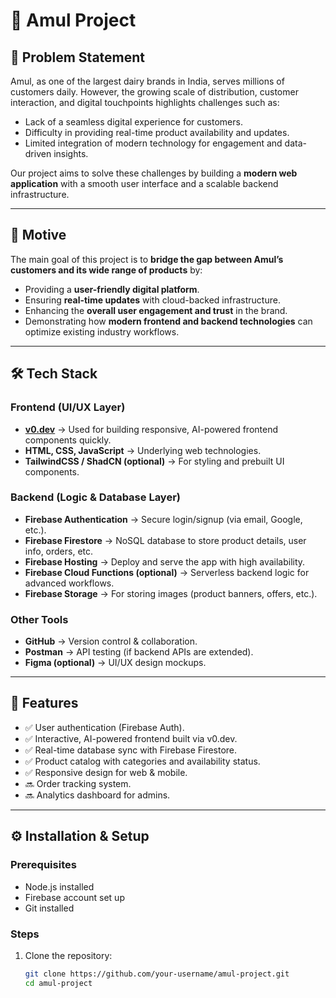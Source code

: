 # 🥛 Amul Project  

## 📌 Problem Statement  
Amul, as one of the largest dairy brands in India, serves millions of customers daily. However, the growing scale of distribution, customer interaction, and digital touchpoints highlights challenges such as:  

- Lack of a seamless digital experience for customers.  
- Difficulty in providing real-time product availability and updates.  
- Limited integration of modern technology for engagement and data-driven insights.  

Our project aims to solve these challenges by building a **modern web application** with a smooth user interface and a scalable backend infrastructure.  

---

## 🎯 Motive  
The main goal of this project is to **bridge the gap between Amul’s customers and its wide range of products** by:  

- Providing a **user-friendly digital platform**.  
- Ensuring **real-time updates** with cloud-backed infrastructure.  
- Enhancing the **overall user engagement and trust** in the brand.  
- Demonstrating how **modern frontend and backend technologies** can optimize existing industry workflows.  

---

## 🛠️ Tech Stack  

### **Frontend (UI/UX Layer)**  
- **[v0.dev](https://v0.dev/)** → Used for building responsive, AI-powered frontend components quickly.  
- **HTML, CSS, JavaScript** → Underlying web technologies.  
- **TailwindCSS / ShadCN (optional)** → For styling and prebuilt UI components.  

### **Backend (Logic & Database Layer)**  
- **Firebase Authentication** → Secure login/signup (via email, Google, etc.).  
- **Firebase Firestore** → NoSQL database to store product details, user info, orders, etc.  
- **Firebase Hosting** → Deploy and serve the app with high availability.  
- **Firebase Cloud Functions (optional)** → Serverless backend logic for advanced workflows.  
- **Firebase Storage** → For storing images (product banners, offers, etc.).  

### **Other Tools**  
- **GitHub** → Version control & collaboration.  
- **Postman** → API testing (if backend APIs are extended).  
- **Figma (optional)** → UI/UX design mockups.  

---

## 🚀 Features  
- ✅ User authentication (Firebase Auth).  
- ✅ Interactive, AI-powered frontend built via v0.dev.  
- ✅ Real-time database sync with Firebase Firestore.  
- ✅ Product catalog with categories and availability status.  
- ✅ Responsive design for web & mobile.  
- 🔜 Order tracking system.  
- 🔜 Analytics dashboard for admins.  

---

## ⚙️ Installation & Setup  

### Prerequisites  
- Node.js installed  
- Firebase account set up  
- Git installed  

### Steps  
1. Clone the repository:  
   ```bash
   git clone https://github.com/your-username/amul-project.git
   cd amul-project


